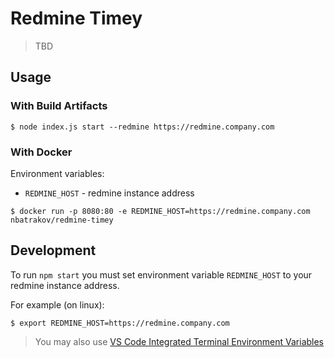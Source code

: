 # Redmine Timey

> TBD

## Usage

### With Build Artifacts

```shell
$ node index.js start --redmine https://redmine.company.com
```

### With Docker

Environment variables:
* `REDMINE_HOST` - redmine instance address

```shell
$ docker run -p 8080:80 -e REDMINE_HOST=https://redmine.company.com nbatrakov/redmine-timey
```

## Development

To run `npm start` you must set environment variable `REDMINE_HOST` to your redmine instance address.

For example (on linux):

```shell
$ export REDMINE_HOST=https://redmine.company.com
```

> You may also use [VS Code Integrated Terminal Environment Variables](http://serkanh.github.io/vscode,terminal,/2018/10/15/set-up-vscode-terminal-env-var.html)